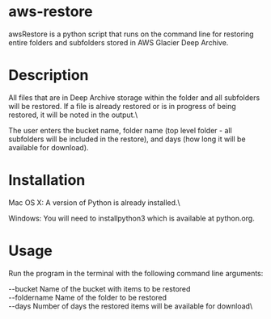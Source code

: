# aws-restore

awsRestore is a python script that runs on the command line for restoring entire folders and subfolders stored in AWS Glacier Deep Archive.

# Description
All files that are in Deep Archive storage within the folder and all subfolders will be restored. If a file is already restored or is in progress of being restored, it will be noted in the output.\

The user enters the bucket name, folder name (top level folder - all subfolders will be included in the restore), and days (how long it will be available for download). 

# Installation
Mac OS X: A version of Python is already installed.\

Windows: You will need to installpython3 which is available at python.org.

# Usage
Run the program in the terminal with the following command line arguments:

--bucket        Name of the bucket with items to be restored\
--foldername    Name of the folder to be restored\
--days          Number of days the restored items will be available for download\
